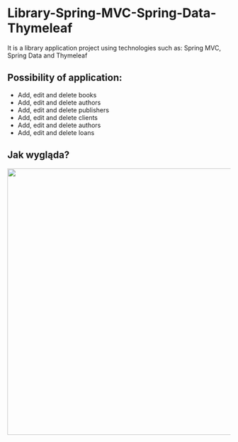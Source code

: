# Library-Spring-MVC-Spring-Data-Thymeleaf
It is a library application project using technologies such as: Spring MVC, Spring Data and Thymeleaf
## Possibility of application:
- Add, edit and delete books
- Add, edit and delete authors
- Add, edit and delete publishers
- Add, edit and delete clients
- Add, edit and delete authors
- Add, edit and delete loans
## Jak wygląda?
<img src="https://github.com/LukaszJagiela/2D-Game-Pygame/blob/master/game-gif.gif" width="900" height= "600"/>
